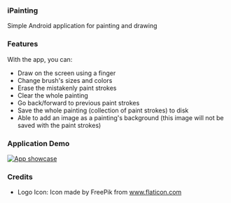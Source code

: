 ### iPainting
Simple Android application for painting and drawing

### Features
With the app, you can:

- Draw on the screen using a finger
- Change brush's sizes and colors
- Erase the mistakenly paint strokes
- Clear the whole painting
- Go back/forward to previous paint strokes
- Save the whole painting (collection of paint strokes) to disk
- Able to add an image as a painting's background (this image will not be saved with the paint strokes)


### Application Demo
[![App showcase](https://img.youtube.com/vi/pywFu6FliOA/0.jpg)](https://youtu.be/pywFu6FliOA)

### Credits
- Logo Icon: Icon made by FreePik from www.flaticon.com

